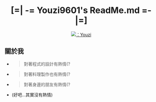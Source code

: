 <h1 align="center">[=| -= Youzi9601's ReadMe.md =- |=]</h1>
<p align="center">
  <a href="https://github.com/Youzi9601">
      <img alt="：Youzi" src="https://img.shields.io/badge/%E4%BD%9C%E8%80%85 Author-Youzi-yellow?style=for-the-badge&logo=Github" />
  </a>
</p>

## 關於我
- > 對著程式的設計有熱情(?
- > 對著料理製作也有熱情(?
- > 對著身邊的朋友有熱情(?
- (好吧...其實沒有熱情)


<!--
**Youzi9601/Youzi9601** is a ✨ _special_ ✨ repository because its `README.md` (this file) appears on your GitHub profile.

Here are some ideas to get you started:

- 🔭 I’m currently working on ...
- 🌱 I’m currently learning ...
- 👯 I’m looking to collaborate on ...
- 🤔 I’m looking for help with ...
- 💬 Ask me about ...
- 📫 How to reach me: ...
- 😄 Pronouns: ...
- ⚡ Fun fact: ...
-->
